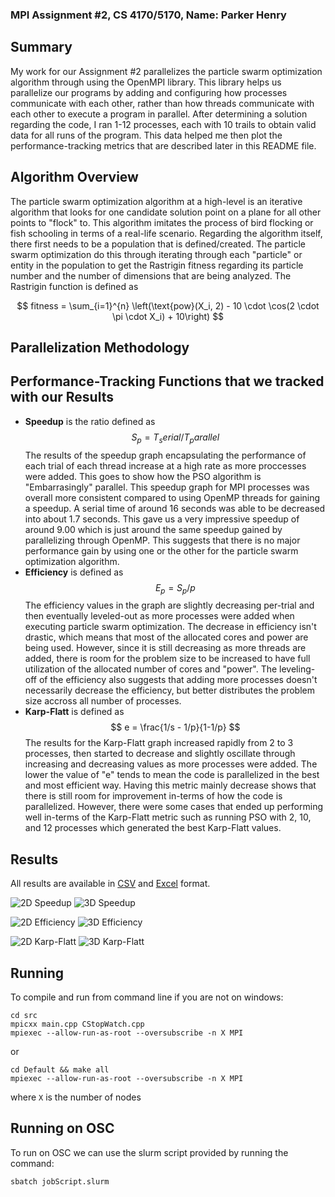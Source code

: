 ### MPI Assignment #2, CS 4170/5170, Name: Parker Henry ###


## Summary ##
My work for our Assignment #2 parallelizes the particle swarm optimization algorithm through using the OpenMPI library. This library helps us parallelize our programs by adding and configuring how processes communicate with each other, rather than how threads communicate with each other to execute a program in parallel. After determining a solution regarding the code, I ran 1-12 processes, each with 10 trails to obtain valid data for all runs of the program. This data helped me then plot the performance-tracking metrics that are described later in this README file. 

## Algorithm Overview ##
The particle swarm optimization algorithm at a high-level is an iterative algorithm that looks for one candidate solution point on a plane for all other points to "flock" to. This algorithm imitates the process of bird flocking or fish schooling in terms of a real-life scenario. 
Regarding the algorithm itself, there first needs to be a population that is defined/created. The particle swarm optimization do this through iterating through each "particle" or entity in the population to get the Rastrigin fitness regarding its particle number and the number of dimensions that are being analyzed. The Rastrigin function is defined as

$$ fitness = \sum_{i=1}^{n} \left(\text{pow}(X_i, 2) - 10 \cdot \cos(2 \cdot \pi \cdot X_i) + 10\right) $$

## Parallelization Methodology ##

## Performance-Tracking Functions that we tracked with our Results ##
- **Speedup** is the ratio defined as $$ S_p=T_serial/T_parallel $$ The results of the speedup graph encapsulating the performance of each trial of each thread increase at a high rate as more proccesses were added. This goes to show how the PSO algorithm is "Embarrasingly" parallel. This speedup graph for MPI processes was overall more consistent compared to using OpenMP threads for gaining a speedup. A serial time of around 16 seconds was able to be decreased into about 1.7 seconds. This gave us a very impressive speedup of around 9.00 which is just around the same speedup gained by parallelizing through OpenMP. This suggests that there is no major performance gain by using one or the other for the particle swarm optimization algorithm.
- **Efficiency** is defined as $$E_p = S_p/p $$ The efficiency values in the graph are slightly decreasing per-trial and then eventually leveled-out as more processes were added when executing particle swarm optimization. The decrease in efficiency isn't drastic, which means that most of the allocated cores and power are being used. However, since it is still decreasing as more threads are added, there is room for the problem size to be increased to have full utilization of the allocated number of cores and "power". The leveling-off of the efficiency also suggests that adding more processes doesn't necessarily decrease the efficiency, but better distributes the problem size accross all number of processes.
- **Karp-Flatt** is defined as $$ e = \frac{1/s - 1/p}{1-1/p} $$ The results for the Karp-Flatt graph increased rapidly from 2 to 3 processes, then started to decrease and slightly oscillate through increasing and decreasing values as more processes were added. The lower the value of "e" tends to mean the code is parallelized in the best and most efficient way. Having this metric mainly decrease shows that there is still room for improvement in-terms of how the code is parallelized. However, there were some cases that ended up performing well in-terms of the Karp-Flatt metric such as running PSO with 2, 10, and 12 processes which generated the best Karp-Flatt values.

## Results ##
All results are available in [CSV](./Results/results.csv) and [Excel](./Results/results.xlsx) format. 

<div style="align:center;">

![2D Speedup](./Results/Speedup1.png "2D Speedup")
![3D Speedup](./Results/Speedup2.png "3D Speedup")

![2D Efficiency](./Results/Efficiency1.png "2D Efficiency")
![3D Efficiency](./Results/Efficiency2.png "3D Efficiency")

![2D Karp-Flatt](./Results/Karp1.png "2D Karp-Flatt")
![3D Karp-Flatt](./Results/Karp2.png "3D Karp-Flatt")
</div>

## Running ##
To compile and run from command line if you are not on windows:
```
cd src
mpicxx main.cpp CStopWatch.cpp
mpiexec --allow-run-as-root --oversubscribe -n X MPI
```
or
```
cd Default && make all
mpiexec --allow-run-as-root --oversubscribe -n X MPI
```
where `X` is the number of nodes

## Running on OSC ##
To run on OSC we can use the slurm script provided by running the command:
```
sbatch jobScript.slurm
```